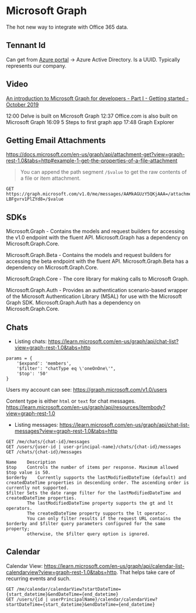 # Microsoft Graph

The hot new way to integrate with Office 365 data.

## Tennant Id

Can get from [Azure portal](https://portal.azure.com) -> Azure Active Directory.
Is a UUID. Typically represents our company.


## Video

[An introduction to Microsoft Graph for developers - Part I - Getting started - October 2019](https://www.youtube.com/watch?v=EBbnpFdB92A)

12:00 Delve is built on Microsoft Graph
12:37 Office.com is also built on Microsoft Graph
16:09 5 Steps to first graph app
17:48 Graph Explorer



## Getting Email Attachments

https://docs.microsoft.com/en-us/graph/api/attachment-get?view=graph-rest-1.0&tabs=http#example-1-get-the-properties-of-a-file-attachment

> You can append the path segment `/$value` to get the raw contents of a file or item attachment.

```
GET https://graph.microsoft.com/v1.0/me/messages/AAMkAGUzY5QKjAAA=/attachments/AAMkAGUzY5QKjAAABEgAQAMkpJI_X-LBFgvrv1PlZYd8=/$value
```

## SDKs


Microsoft.Graph - Contains the models and request builders for accessing the v1.0 endpoint with the fluent API.
Microsoft.Graph has a dependency on Microsoft.Graph.Core.

Microsoft.Graph.Beta - Contains the models and request builders for accessing the beta endpoint with the fluent API.
Microsoft.Graph.Beta has a dependency on Microsoft.Graph.Core.

Microsoft.Graph.Core - The core library for making calls to Microsoft Graph.

Microsoft.Graph.Auth - Provides an authentication scenario-based wrapper of the Microsoft Authentication Library (MSAL) for use with the Microsoft Graph SDK.
Microsoft.Graph.Auth has a dependency on Microsoft.Graph.Core.


## Chats

- Listing chats: <https://learn.microsoft.com/en-us/graph/api/chat-list?view=graph-rest-1.0&tabs=http>

```
params = {
    '$expand': 'members',
    '$filter': "chatType eq \'oneOnOne\'",
    '$top': '50'
}
```

Users my account can see: <https://graph.microsoft.com/v1.0/users>

Content type is either `html` or `text` for chat messages.
<https://learn.microsoft.com/en-us/graph/api/resources/itembody?view=graph-rest-1.0>

- Listing messages: <https://learn.microsoft.com/en-us/graph/api/chat-list-messages?view=graph-rest-1.0&tabs=http>

```
GET /me/chats/{chat-id}/messages
GET /users/{user-id | user-principal-name}/chats/{chat-id}/messages
GET /chats/{chat-id}/messages

Name	Description
$top	Controls the number of items per response. Maximum allowed $top value is 50.
$orderby	Currently supports the lastModifiedDateTime (default) and createdDateTime properties in descending order. The ascending order is currently not supported.
$filter	Sets the date range filter for the lastModifiedDateTime and createdDateTime properties.
        The lastModifiedDateTime property supports the gt and lt operators.
        The createdDateTime property supports the lt operator.
        You can only filter results if the request URL contains the $orderby and $filter query parameters configured for the same property;
        otherwise, the $filter query option is ignored.
```

## Calendar

Calendar View: <https://learn.microsoft.com/en-us/graph/api/calendar-list-calendarview?view=graph-rest-1.0&tabs=http>.
That helps take care of recurring events and such.

```
GET /me/calendar/calendarView?startDateTime={start_datetime}&endDateTime={end_datetime}
GET /users/{id | userPrincipalName}/calendar/calendarView?startDateTime={start_datetime}&endDateTime={end_datetime}
```
